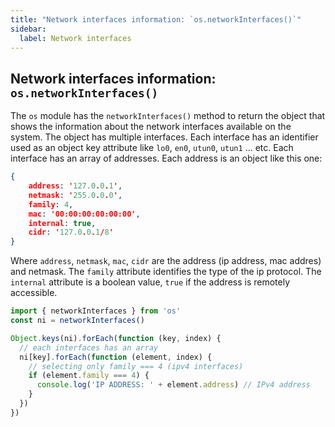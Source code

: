 ```yaml
---
title: "Network interfaces information: `os.networkInterfaces()`"
sidebar:
  label: Network interfaces
---
```


## Network interfaces information: `os.networkInterfaces()`

The `os` module has the `networkInterfaces()` method to return the object that shows the information about the network interfaces available on the system.
The object has multiple interfaces.
Each interface has an identifier used as an object key attribute like `lo0`, `en0`, `utun0`, `utun1` ... etc.
Each interface has an array of addresses.
Each address is an object like this one:

```json
{
    address: '127.0.0.1',
    netmask: '255.0.0.0',
    family: 4,
    mac: '00:00:00:00:00:00',
    internal: true,
    cidr: '127.0.0.1/8'
}
```

Where `address`, `netmask`, `mac`, `cidr` are the address (ip address, mac addres) and netmask.
The `family` attribute identifies the type of the ip protocol.
The `internal` attribute is a boolean value, `true` if the address is remotely accessible.

```javascript
import { networkInterfaces } from 'os'
const ni = networkInterfaces()

Object.keys(ni).forEach(function (key, index) {
  // each interfaces has an array
  ni[key].forEach(function (element, index) {
    // selecting only family === 4 (ipv4 interfaces)
    if (element.family === 4) {
      console.log('IP ADDRESS: ' + element.address) // IPv4 address
    }
  })
})
```
